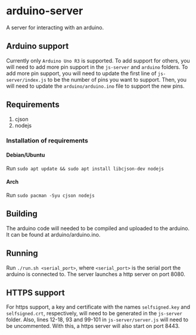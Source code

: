 # arduino-server

A server for interacting with an arduino.

## Arduino support

Currently only `Arduino Uno R3` is supported. To add support for others, you will need to add more pin support in the `js-server` and `arduino` folders.
To add more pin support, you will need to update the first line of `js-server/index.js` to be the number of pins you want to support. Then, you will need to update the `arduino/arduino.ino` file to support the new pins.

## Requirements

1. cjson
2. nodejs

### Installation of requirements

#### Debian/Ubuntu

Run `sudo apt update && sudo apt install libcjson-dev nodejs`

#### Arch

Run `sudo pacman -Syu cjson nodejs`

## Building

The arduino code will needed to be compiled and uploaded to the arduino. It can be found at arduino/arduino.ino.

## Running

Run `./run.sh <serial_port>`, where `<serial_port>` is the serial port the arduino is connected to.
The server launches a http server on port 8080.

## HTTPS support

For https support, a key and certificate with the names `selfsigned.key` and `selfsigned.crt`, respectively, will need to be generated in the `js-server` folder. Also, lines 12-18, 93 and 99-101 in `js-server/server.js` will need to be uncommented. With this, a https server will also start on port 8443.
